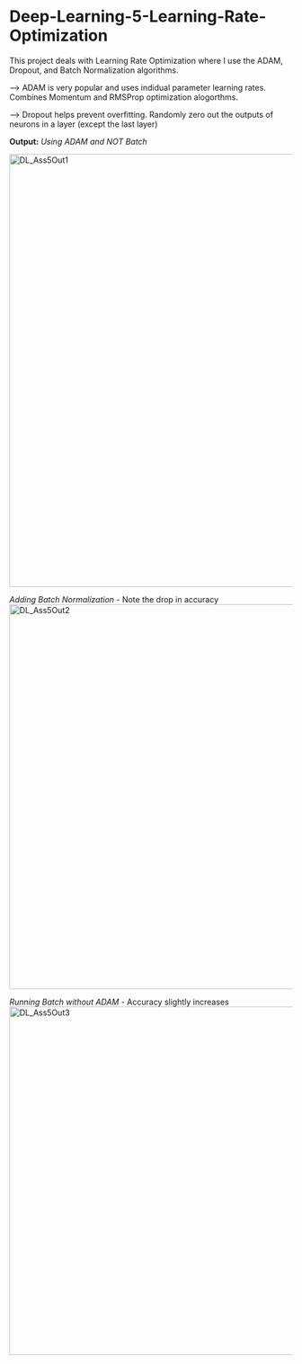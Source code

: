 # Deep-Learning-5-Learning-Rate-Optimization

This project deals with Learning Rate Optimization where I use the ADAM, Dropout, and Batch Normalization algorithms.

--> ADAM is very popular and uses indidual parameter learning rates. Combines Momentum and RMSProp optimization alogorthms.

--> Dropout helps prevent overfitting. Randomly zero out the outputs of neurons in a layer (except the last layer)

**Output:**
*Using ADAM and NOT Batch*

<img width="770" alt="DL_Ass5Out1" src="https://github.com/ianspetnagel/Deep-Learning-3-Linear-Network-Gradient-Descent/assets/62821052/85767986-375a-4c02-8305-117ec47e228d">

*Adding Batch Normalization* - Note the drop in accuracy
<img width="685" alt="DL_Ass5Out2" src="https://github.com/ianspetnagel/Deep-Learning-3-Linear-Network-Gradient-Descent/assets/62821052/31c2b3ff-d300-4eca-9f98-096d9588b44e">

*Running Batch without ADAM* - Accuracy slightly increases
<img width="620" alt="DL_Ass5Out3" src="https://github.com/ianspetnagel/Deep-Learning-3-Linear-Network-Gradient-Descent/assets/62821052/0bd0729b-053a-4a49-af16-1cea0189e7ad">




